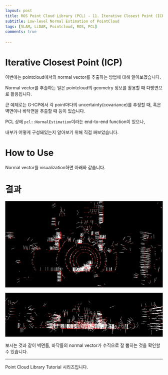 ```yaml
---
layout: post
title: ROS Point Cloud Library (PCL) - 11. Iterative Closest Point (ICP)
subtitle: Low-level Normal Estimation of PointCloud 
tags: [SLAM, LiDAR, Pointcloud, ROS, PCL]
comments: true

---
```


# Iterative Closest Point (ICP)
이번에는 pointcloud에서의 normal vector를 추출하는 방법에 대해 알아보겠습니다.

Normal vector를 추출하는 일은 pointcloud의 geometry 정보를 활용할 때 다방면으로 활용됩니다.

큰 예제로는 G-ICP에서 각 point마다의 uncertainty(covariance)를 추정할 때, 혹은 벽면이나 바닥면을 추출할 때 등이 있습니다.  

PCL 상에 `pcl::NormalEstimation`이라는 end-to-end function이 있으나,

내부가 어떻게 구성돼있는지 알아보기 위해 직접 짜보았습니다.


# How to Use

<script src="https://gist.github.com/LimHyungTae/f93910f855b7b9981485fc2c95916279.js"></script>

Normal vector를 visualization하면 아래와 같습니다.

# 결과

![normal1](/img/normal_vector1.png)

![normal2](/img/normal_vector2.png)

보시는 것과 같이 벽면들, 바닥들의 normal vector가 수직으로 잘 뽑히는 것을 확인할 수 있습니다.

---

Point Cloud Library Tutorial 시리즈입니다.

